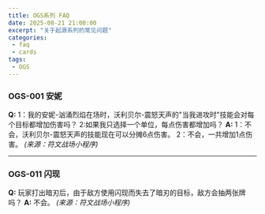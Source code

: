 ```yaml
---
title: OGS系列 FAQ
date: 2025-08-21 21:00:00
excerpt: "关于起源系列的常见问题"
categories:
 - faq
 - cards
tags:
 - OGS
---
```

### OGS-001 安妮

**Q:** 
1：我的安妮-汹涌烈焰在场时，沃利贝尔-震怒天声的"当我进攻时"技能会对每个目标都增加伤害吗？
2:如果我只选择一个单位，每点伤害都增加吗？
**A:**
1：不会，沃利贝尔-震怒天声的技能现在可以分摊6点伤害。
2：不会，一共增加1点伤害。  _(来源：符文战场小程序)_

***
### OGS-011 闪现

**Q:** 玩家打出暗刃后，由于敌方使用闪现而失去了暗刃的目标，敌方会抽两张牌吗？
**A:** 不会。  _(来源：符文战场小程序)_
